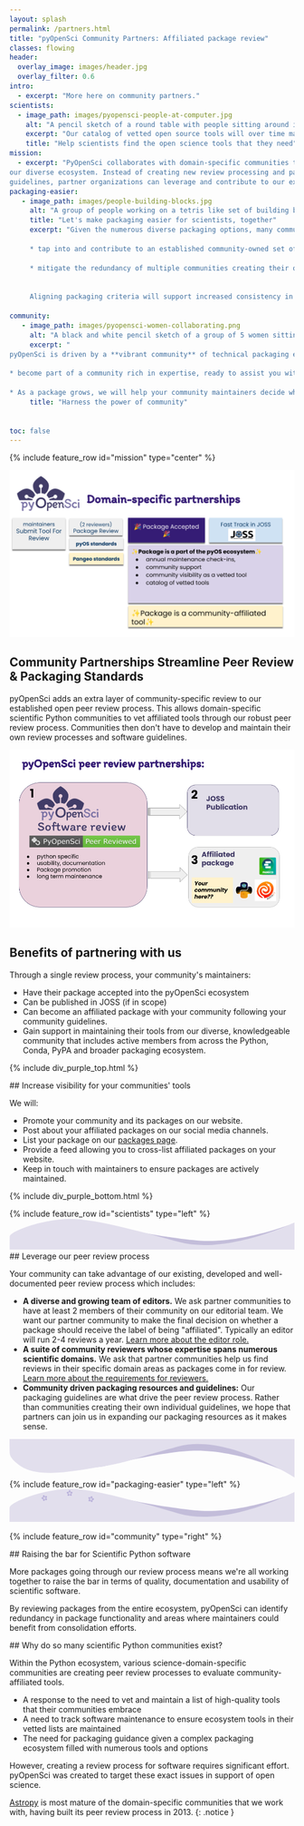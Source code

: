 ```yaml
---
layout: splash
permalink: /partners.html
title: "pyOpenSci Community Partners: Affiliated package review"
classes: flowing
header:
  overlay_image: images/header.jpg
  overlay_filter: 0.6
intro:
  - excerpt: "More here on community partners."
scientists:
  - image_path: images/pyopensci-people-at-computer.jpg
    alt: "A pencil sketch of a round table with people sitting around it from different backgrounds working on laptops and also writing together."
    excerpt: "Our catalog of vetted open source tools will over time make it easier for scientists to find the trusted tools that they need to develop their open science workflows."
    title: "Help scientists find the open science tools that they need"
mission:
  - excerpt: "PyOpenSci collaborates with domain-specific communities to streamline
our diverse ecosystem. Instead of creating new review processing and packaging
guidelines, partner organizations can leverage and contribute to our existing review processes and guidelines."
packaging-easier:
   - image_path: images/people-building-blocks.jpg
     alt: "A group of people working on a tetris like set of building blocks trying to stack them all together. "
     title: "Let's make packaging easier for scientists, together"
     excerpt: "Given the numerous diverse packaging options, many communities are crafting their guidelines and review processes. Partnering with pyOpenSci enables your community to:

     * tap into and contribute to an established community-owned set of packaging standards.

     * mitigate the redundancy of multiple communities creating their own processes and standards.


     Aligning packaging criteria will support increased consistency in packaging approaches across the ecosystem. This consistency will  lower the barrier of entry for new potential contributors."

community:
   - image_path: images/pyopensci-women-collaborating.png
     alt: "A black and white pencil sketch of a group of 5 women sitting and standing around a laptop working together."
     excerpt: "
pyOpenSci is driven by a **vibrant community** of technical packaging experts, open science enthusiasts, and Pythonistas. When you partner with or join pyOpenSci, you:

* become part of a community rich in expertise, ready to assist you with your packaging challenges.

* As a package grows, we will help your community maintainers decide what to do if they need to step down from maintenance roles be it finding a new maintainer or gracefully archiving the package for safekeeping."
     title: "Harness the power of community"


toc: false
---
```


{% include feature_row id="mission" type="center" %}

<div class="feature__wrapper" markdown="1">
   <div class="feature__item--left">
      <div class="archive__item">
         <div class="archive__item-teaser">
            <img src="/images/peer-review/peer-review-partners-process.png" alt="Image showing 3 people working at 2 computers during a spring at pyCon USA 2023.">
         </div>
         <div class="archive__item-body">
            <h2 class="archive__item-title">Community Partnerships Streamline Peer Review & Packaging Standards</h2>
            <div class="archive__item-excerpt">
               <p>
                    pyOpenSci adds an extra layer of community-specific review to
                    our established open peer review process. This allows domain-specific scientific Python communities to vet  affiliated tools through our robust peer review process. Communities then don't have to develop and maintain their own review processes and software guidelines.
                </p>
            </div>
         </div>
      </div>

   </div>

<div class="feature__item--left">
    <div class="archive__item">
        <div class="archive__item-teaser">
            <img src="/images/peer-review/pyos-partnerships-peer-review.png" alt="Image showing 3 people working at 2 computers during a spring at pyCon USA 2023.">
         </div>
         <div class="archive__item-body">
            <h2 class="archive__item-title">Benefits of partnering with us</h2>
            <div class="archive__item-excerpt">
               Through a single review process, your community's maintainers:
                <ul>
                <li> Have their package accepted into the pyOpenSci ecosystem</li>
                <li> Can be published in JOSS (if in scope)</li>
                <li> Can become an affiliated package with your community following your community guidelines.</li>
                <li> Gain support in maintaining their tools from our diverse, knowledgeable community that includes active members from across the Python, Conda, PyPA and broader packaging ecosystem.</li>
                </ul>
            </div>
        </div>
    </div>
</div>
</div>

{% include div_purple_top.html  %}

<div class="pyos-section purple">
<div class="content" markdown="1">
## Increase visibility for your communities' tools

We will:

- Promote your community and its packages on our website.
- Post about your affiliated packages on our social media channels.
- List your package on our [packages page](https://www.pyopensci.org/python-packages.html).
- Provide a feed allowing you to cross-list affiliated packages on your website.
- Keep in touch with maintainers to ensure packages are actively maintained.
</div>
</div>

{% include div_purple_bottom.html  %}

<div class="pyos-section" markdown="1">
<div class="content" markdown="1">
{% include feature_row id="scientists" type="left" %}
</div>
</div>
<div class="swoosh">
<?xml version="1.0" encoding="utf-8"?>
<svg class="bottom" viewBox="-0.801 4.751 180.901 19.788" xmlns="http://www.w3.org/2000/svg">
  <g transform="matrix(0.999356985092163, 0, 0, -1.0110230445861816, -18.171112060546875, 103.29870605468749)" style="">
    <path style="opacity: 0.9; fill: rgb(189, 182, 214);" d="M 31.874 78.826 L 191.94 77.978 L 198.338 94.635 C 198.338 94.635 166.541 81.96 138.948 83.473 C 116.606 84.698 72.114 94.571 72.114 94.571 C 72.114 94.571 55.729 98.884 43.288 93.365 C 30.846 87.847 31.874 78.826 31.874 78.826 Z"/>
    <path style="fill: rgb(226, 223, 237);" d="M 17.542 77.813 L 198.538 77.812 L 198.364 94.932 C 198.364 94.932 155.475 74.57 125.105 82.707 C 94.736 90.844 70.771 96.92 57.075 97.102 C 38.927 97.343 17.529 89.262 17.499 86.155 C 17.414 77.345 17.542 77.813 17.542 77.813 Z"/>
  </g>
</svg>
</div>
<div class="pyos-section purple" markdown="1">

<div class="content" markdown="1">
## Leverage our peer review process

Your community can take advantage of our existing, developed and well-documented peer review process which includes:

- **A diverse and growing team of editors.** We ask partner communities to have at least 2 members of their community on our editorial team. We want our partner community to make the final decision on whether a package should receive the label of being "affiliated". Typically an editor will run 2-4 reviews a year. [Learn more about the editor role.](https://www.pyopensci.org/software-peer-review/how-to/editors-guide.html)
- **A suite of community reviewers whose expertise spans numerous scientific domains.** We ask that partner communities help us find reviews in their specific domain areas as packages come in for review. [Learn more about the requirements for reviewers.](https://www.pyopensci.org/software-peer-review/how-to/reviewer-guide.html)
- **Community driven packaging resources and guidelines:** Our packaging guidelines are what drive the peer review process. Rather than communities creating their own individual guidelines, we hope that partners can join us in expanding our packaging resources as it makes sense.
</div>
</div>
<div><?xml version="1.0" encoding="utf-8"?>
<svg viewBox="-0.042 0.1 180.142 24.439" xmlns="http://www.w3.org/2000/svg">
  <g transform="matrix(1, 0, 0, 1, -18.298843383789062, -77.97396087646484)">
    <path style="opacity: 0.9; fill: rgb(189, 182, 214);" d="M 31.874 78.826 L 191.94 77.978 L 192.165 98.254 C 192.165 98.254 160.131 84.016 132.538 85.529 C 110.196 86.754 77.759 95.255 77.759 95.255 C 77.759 95.255 55.729 98.884 43.288 93.365 C 30.846 87.847 31.874 78.826 31.874 78.826 Z"/>
    <path style="fill: rgb(226, 223, 237);" d="M 18.128 77.905 L 198.538 77.812 L 198.581 102.395 C 198.581 102.395 155.475 74.57 125.105 82.707 C 94.736 90.844 93.457 92.674 77.476 95.264 C 59.89 98.114 35.933 103.412 24.039 94.23 C 21.427 92.213 18.428 89.779 18.362 86.673 C 18.133 75.848 18.128 77.905 18.128 77.905 Z"/>
  </g>
</svg>
</div>
<div class="pyos-section" markdown="1">
{% include feature_row id="packaging-easier" type="left" %}

</div>

<div class="swoosh bottom">
<?xml version="1.0" encoding="utf-8"?><svg class="bottom" id="Layer_1" xmlns="http://www.w3.org/2000/svg" viewBox="0 0 181.01 20.87"><defs><style>.cls-1{fill:#bdb6d6;isolation:isolate;opacity:.9;}.cls-1,.cls-2,.cls-3{stroke-width:0px;}.cls-2{fill:#e2dfed;}.cls-3{fill:#b4abd8;}</style></defs><path class="cls-1" d="m14.63,18.48l159.96.86,6.39-16.84s-31.78,12.81-59.35,11.29C99.31,12.54,54.84,2.56,54.84,2.56c0,0-16.37-4.36-28.81,1.22-12.43,5.58-11.41,14.7-11.41,14.7Z"/><path class="cls-2" d="m.08,20.87h180.9s.02,0,.02-.02V2.87s.01-1.01,0-1c-1.21.62-43.48,22.38-73.41,13.71C77.24,6.77,53.28.2,39.59,0,21.45-.25.06,8.49.03,11.85c-.08,8.58.02,9.02.04,9.03,0,0,0,0,.01,0Z"/><g id="flower"><path class="cls-3" d="m21.85,4.82c-.06,0-.12-.04-.14-.1-.03-.08.02-.16.09-.18s.16.02.18.09c.02.06,0,.13-.05.16l.1.31c.11-.03.22-.03.32-.01.1-.17.13-.41.05-.64-.13-.38-.81-.5-.81-.5,0,0-.47.5-.35.88.08.23.24.4.43.48.07-.08.16-.14.26-.19l-.1-.31h0Z"/><path class="cls-3" d="m21.51,5.83h-.31c-.02.06-.07.1-.14.11-.08,0-.15-.06-.15-.14,0-.08.06-.15.14-.15.06,0,.12.04.14.1h.31c0-.11.04-.22.1-.32-.13-.15-.35-.25-.59-.25-.4,0-.72.62-.72.62,0,0,.33.61.73.6.24,0,.44-.1.58-.24-.02-.04-.04-.08-.06-.13-.02-.07-.03-.13-.04-.2Z"/><path class="cls-3" d="m21.96,6.77c.05.04.07.1.05.16-.02.08-.11.12-.18.1-.08-.02-.12-.11-.1-.18.02-.06.08-.1.14-.1l.09-.28c-.11-.04-.2-.11-.28-.2-.18.08-.33.26-.4.48-.12.38.36.88.36.88,0,0,.68-.13.8-.51.07-.22.05-.44-.05-.61-.12.03-.24.03-.35,0l-.09.28Z"/><path class="cls-3" d="m22.85,6.17l.24.17s.12-.04.17,0c.07.05.08.14.03.2-.05.07-.14.08-.2.03-.05-.04-.07-.1-.05-.16l-.23-.17c-.07.09-.17.17-.28.22.03.19.14.38.33.51.33.23.95-.07.95-.07,0,0,.09-.68-.24-.92-.19-.14-.41-.18-.61-.14,0,.12-.04.23-.1.33h0Z"/><path class="cls-3" d="m22.82,4.57c-.2.14-.31.35-.32.55.1.04.19.11.27.19l.25-.19c-.02-.06,0-.13.05-.16.06-.05.16-.03.2.03.05.06.03.16-.03.2-.05.04-.12.04-.17,0l-.25.18c.04.05.07.11.09.18.02.05.03.09.03.14.19.04.42-.01.61-.15.32-.24.22-.92.22-.92,0,0-.62-.29-.95-.05h0Z"/><path class="cls-3" d="m22.09,5.38c.23-.08.48.05.55.28s-.05.48-.28.56-.48-.05-.56-.28.05-.48.28-.56m-.04-.12c-.29.1-.45.42-.35.71s.42.45.71.35.45-.42.35-.71-.42-.45-.71-.35Z"/><path class="cls-3" d="m38.14,1.73c-.06-.02-.1-.07-.1-.14,0-.08.07-.15.15-.15s.15.07.15.15c0,.07-.04.12-.1.14v.32c.11,0,.22.04.31.09.15-.13.25-.35.25-.59,0-.4-.61-.73-.61-.73,0,0-.61.33-.61.73,0,.24.1.46.25.59.09-.05.2-.09.31-.09v-.32h0Z"/><path class="cls-3" d="m37.49,2.58l-.3-.1s-.1.07-.16.05c-.08-.03-.12-.11-.09-.18.03-.08.11-.12.18-.09.06.02.1.08.1.14l.3.1c.04-.1.11-.19.19-.26-.08-.19-.25-.35-.48-.42-.38-.12-.88.35-.88.35,0,0,.12.68.51.8.22.07.45.05.62-.05,0-.05-.01-.09-.01-.14,0-.07.01-.13.03-.2Z"/><path class="cls-3" d="m37.62,3.61s.04.12,0,.17c-.05.07-.14.08-.2.03-.07-.05-.08-.14-.03-.2.04-.05.1-.07.16-.05l.17-.23c-.09-.08-.16-.17-.2-.28-.19.02-.39.14-.53.33-.24.33.06.95.06.95,0,0,.68.09.92-.23.13-.19.18-.4.15-.59-.12-.01-.24-.05-.33-.12l-.17.23Z"/><path class="cls-3" d="m38.65,3.32l.17.23c.06-.02.12,0,.16.05.05.07.03.16-.03.2-.07.05-.16.03-.2-.03-.04-.05-.04-.12,0-.17l-.17-.23c-.1.06-.21.1-.33.12-.03.19.02.41.15.59.24.33.92.23.92.23,0,0,.3-.62.06-.95-.14-.19-.33-.3-.53-.33-.04.11-.11.21-.2.28h0Z"/><path class="cls-3" d="m39.14,1.81c-.23.07-.41.24-.48.42.08.07.15.16.19.26l.3-.1c0-.06.04-.12.1-.14.08-.03.16.02.18.09.03.08-.02.16-.09.18-.06.02-.13,0-.16-.05l-.3.1c.02.06.03.13.03.2,0,.05,0,.1-.01.14.17.1.4.12.62.05.38-.12.51-.8.51-.8,0,0-.5-.48-.88-.35h0Z"/><path class="cls-3" d="m38.19,2.34c.24,0,.44.2.44.44s-.2.44-.44.44-.44-.2-.44-.44.2-.44.44-.44m0-.12c-.31,0-.56.25-.56.56s.25.56.56.56.56-.25.56-.56-.25-.56-.56-.56Z"/><path class="cls-3" d="m51.99,5.48c-.05-.03-.08-.1-.06-.16.02-.08.1-.12.18-.1s.12.1.1.18c-.02.06-.07.1-.14.11l-.09.31c.11.04.2.1.27.17.18-.08.34-.26.41-.5.11-.39-.38-.87-.38-.87,0,0-.68.14-.79.53-.07.23-.03.47.08.64.1-.02.21-.03.32,0l.09-.31h0Z"/><path class="cls-3" d="m51.13,6.11l-.26-.17s-.12.04-.17,0c-.07-.05-.08-.14-.04-.2.05-.07.14-.08.2-.04.05.04.08.1.06.16l.26.17c.07-.09.16-.15.26-.2-.02-.2-.15-.4-.35-.54-.33-.23-.95.09-.95.09,0,0-.07.69.26.91.19.13.42.17.61.13,0-.05.01-.09.03-.14.02-.07.05-.13.08-.18Z"/><path class="cls-3" d="m50.97,7.14c.02.06,0,.13-.05.16-.06.05-.16.04-.2-.03-.05-.06-.04-.16.03-.21.05-.04.12-.04.17,0l.23-.18c-.06-.1-.1-.21-.12-.33-.19-.03-.41.02-.6.17-.32.25-.2.93-.2.93,0,0,.63.28.95.03.18-.14.29-.34.31-.53-.11-.04-.21-.12-.29-.2l-.23.18Z"/><path class="cls-3" d="m52.04,7.15l.1.27c.06,0,.12.03.14.1.03.08-.01.16-.09.19-.08.03-.16-.01-.19-.09-.02-.06,0-.13.05-.16l-.1-.27c-.11.03-.23.04-.35.02-.08.17-.1.39-.02.61.14.38.82.48.82.48,0,0,.46-.51.33-.89-.08-.22-.24-.39-.42-.46-.07.09-.17.17-.27.21h0Z"/><path class="cls-3" d="m52.93,5.83c-.24,0-.46.11-.58.27.06.09.1.2.11.31h.31c.02-.07.07-.11.14-.11.08,0,.15.06.15.14,0,.08-.06.15-.14.15-.06,0-.12-.04-.14-.1h-.31c0,.07,0,.14-.03.21-.01.05-.03.09-.05.13.14.14.35.23.58.22.4-.01.71-.63.71-.63,0,0-.35-.6-.75-.58h0Z"/><path class="cls-3" d="m51.87,6.08c.23.07.37.31.3.54s-.31.37-.54.3-.37-.31-.3-.54.31-.37.54-.3m.03-.12c-.3-.09-.61.08-.69.38s.09.61.38.69.61-.08.69-.38-.08-.61-.38-.69Z"/></g></svg>
</div>

<div class="pyos-section purple" markdown="1">

{% include feature_row id="community" type="right" %}

</div>

<div class="pyos-section" markdown="1">
<div class="content" markdown="1">
## Raising the bar for Scientific Python software

More packages going through our review process means
we're all working together to raise the bar in terms of
quality, documentation and usability of scientific software.

By reviewing packages from the entire ecosystem, pyOpenSci can identify redundancy in package functionality and areas where maintainers could benefit from consolidation efforts.

</div>
</div>

<div class="pyos-section purple" markdown="1">
<div class="content" markdown="1">
## Why do so many scientific Python communities exist?

Within the Python ecosystem, various science-domain-specific communities are creating peer review processes to evaluate community-affiliated tools.

- A response to the need to vet and maintain a list of high-quality tools that their communities embrace
- A need to track software maintenance to ensure ecosystem tools in their vetted lists are maintained
- The need for packaging guidance given a complex packaging ecosystem filled with numerous tools and options

However, creating a review process for software requires significant effort.
pyOpenSci was created to target these exact issues in support of open science.

[Astropy](https://www.astropy.org/) is most mature of the domain-specific communities that we work with, having built its peer review process in 2013.
{: .notice }

</div>
</div>

<!--
### Our affiliated package review process

<figure>
    <a href="/images/peer-review/peer-review-partners-process.png"><img src="/images/peer-review/peer-review-partners-process.png" alt="ADD ALT"></a>
    <figcaption>Our domain-specific partnerships allow organizations with a scientific domain focus to take advantage of the existing, developed pyOpenSci peer review process. through this partnership, we add an additional layer of community specific vetting to our existing review process that will allow a package to become both accepted by pyOpenSci and affiliated with the domain community through a single-end-to-end review process.</figcaption>
</figure>


Bubbles sections... https://codepen.io/rinaw/pen/pGxorQ
-->
